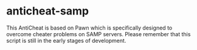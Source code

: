 # anticheat-samp
This AntiCheat is based on Pawn which is specifically designed to overcome cheater problems on SAMP servers. Please remember that this script is still in the early stages of development.
